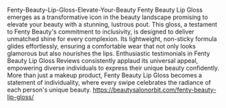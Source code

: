 Fenty-Beauty-Lip-Gloss-Elevate-Your-Beauty
Fenty Beauty Lip Gloss emerges as a transformative icon in the beauty landscape
promising to elevate your beauty with a stunning, lustrous pout. This gloss, a testament to Fenty Beauty's commitment to inclusivity, is designed to deliver unmatched shine for every complexion. Its lightweight, non-sticky formula glides effortlessly, ensuring a comfortable wear that not only looks glamorous but also nourishes the lips. Enthusiastic testimonials in Fenty Beauty Lip Gloss Reviews consistently applaud its universal appeal, empowering diverse individuals to express their unique beauty confidently. More than just a makeup product, Fenty Beauty Lip Gloss becomes a statement of individuality, where every swipe celebrates the radiance of each person's unique beauty.
https://beautysalonorbit.com/fenty-beauty-lip-gloss/
